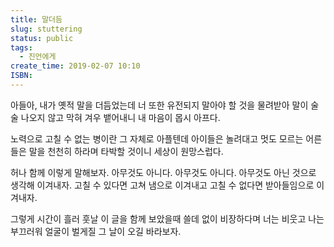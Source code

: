 ```yaml
---
title: 말더듬
slug: stuttering
status: public
tags:
  - 진언에게
create_time: 2019-02-07 10:10
ISBN:
---
```

아들아, 내가 옛적 말을 더듬었는데 너 또한 유전되지 말아야 할 것을 물려받아 말이 술술 나오지 않고 막혀 겨우 뱉어내니 내 마음이 몹시 아프다. 

노력으로 고칠 수 없는 병이란 그 자체로 아플텐데 아이들은 놀려대고 멋도 모르는 어른들은 말을 천천히 하라며 타박할 것이니 세상이 원망스럽다.

허나 함께 이렇게 말해보자. 아무것도 아니다. 아무것도 아니다. 아무것도 아닌 것으로 생각해 이겨내자. 고칠 수 있다면 고쳐 냄으로 이겨내고 고칠 수 없다면 받아들임으로 이겨내자.

그렇게 시간이 흘러 훗날 이 글을 함께 보았을때 쓸데 없이 비장하다며 너는 비웃고 나는 부끄러워 얼굴이 벌게질 그 날이 오길 바라보자. 